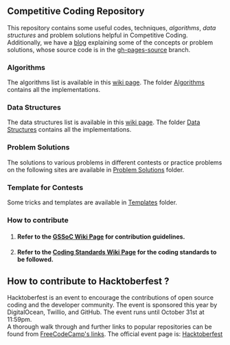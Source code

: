 ## Competitive Coding Repository 
This repository contains some useful codes, techniques, *algorithms*, *data structures* and problem solutions helpful in Competitive Coding.
Additionally, we have a [blog](https://sahilbansal17.github.io/Competitive_Coding/) explaining some of the concepts or problem solutions, whose source code is in the [gh-pages-source](https://github.com/sahilbansal17/Competitive_Coding/tree/gh-pages-source) branch.

### Algorithms
The algorithms list is available in this [wiki page](https://github.com/sahilbansal17/Competitive_Coding/wiki/Algorithms). The folder [Algorithms](Algorithms/) contains all the implementations.

### Data Structures
The data structures list is available in this [wiki page](https://github.com/sahilbansal17/Competitive_Coding/wiki/Data-Structures). The folder [Data Structures](Data%20Structures) contains all the implementations.

### Problem Solutions
The solutions to various problems in different contests or practice problems on the following sites are available in [Problem Solutions](Problem%20Solutions/) folder.

### Template for Contests
Some tricks and templates are available in [Templates](Templates/) folder.

### How to contribute
  1. #### Refer to the [GSSoC Wiki Page](https://github.com/sahilbansal17/Competitive_Coding/wiki/GSSoC) for contribution guidelines.

  2. #### Refer to the [Coding Standards Wiki Page](https://github.com/sahilbansal17/Competitive_Coding/wiki/Coding-Standards) for the coding standards to be followed. 


## How to contribute to Hacktoberfest ?
Hacktoberfest is an event to encourage the contributions of open source coding and the developer community. The event is sponsored this year by DigitalOcean, Twillio, and GitHub. The event runs until October 31st at 11:59pm.\
A thorough walk through and further links to popular repositories can be found from [FreeCodeCamp's links](https://medium.freecodecamp.org/hacktoberfest-2018-how-you-can-get-your-free-shirt-even-if-youre-new-to-coding-96080dd0b01b). The official event page is:
[Hacktoberfest](https://hacktoberfest.digitalocean.com/)
